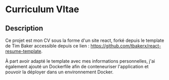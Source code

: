 # Curriculum VItae

## Description

Ce projet est mon CV sous la forme d'un site react, forké depuis le template de Tim Baker accessible depuis ce lien : https://github.com/tbakerx/react-resume-template.

À part avoir adapté le template avec mes informations personnelles, j'ai également ajouté un Dockerfile afin de conteneuriser l'application et pouvoir la déployer dans un environnement Docker.